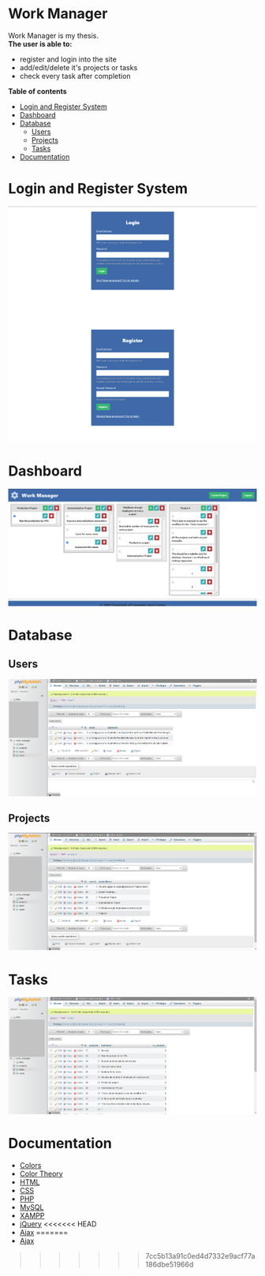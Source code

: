 # Work Manager
Work Manager is my thesis.      
**The user is able to:**
- register and login into the site
- add/edit/delete it's projects or tasks
- check every task after completion

**Table of contents**
- [Login and Register System](#login-and-register-system)
- [Dashboard](#dashboard)
- [Database](#dashboard)
    - [Users](#users)
    - [Projects](#projects)
    - [Tasks](#tasks)
- [Documentation](#documentation)

# Login and Register System
![login](https://github.com/laurentiucozma12/Work-Manager-Thesis/blob/master/projectPreview/login.png)     
![register](https://github.com/laurentiucozma12/Work-Manager-Thesis/blob/master/projectPreview/register.png)     
# Dashboard  
![dashboard](https://github.com/laurentiucozma12/Work-Manager-Thesis/blob/master/projectPreview/dashboard.png)  
# Database    
## Users
![database_users](https://github.com/laurentiucozma12/Work-Manager-Thesis/blob/master/projectPreview/database_users.png)  
## Projects  
![database_projects](https://github.com/laurentiucozma12/Work-Manager-Thesis/blob/master/projectPreview/database_projects.png)    
# Tasks 
![database_tasks](https://github.com/laurentiucozma12/Work-Manager-Thesis/blob/master/projectPreview/database_tasks.png)    
    
# Documentation

- [Colors](https://www.canva.com/learn/100-color-combinations/#100-color-palettes)
- [Color Theory](https://thenextweb.com/news/how-to-create-the-right-emotions-with-color-in-web-design)
- [HTML](https://developer.mozilla.org/en-US/docs/Web/HTML)
- [CSS](https://developer.mozilla.org/en-US/docs/Web/CSS)
- [PHP](https://www.php.net/docs.php)
- [MySQL](https://dev.mysql.com/doc/)
- [XAMPP](https://www.apachefriends.org/docs/)
- [jQuery](https://api.jquery.com/)
<<<<<<< HEAD
- [Ajax](https://api.jquery.com/jquery.ajax/)
=======
- [Ajax](https://api.jquery.com/jquery.ajax/)
>>>>>>> 7cc5b13a91c0ed4d7332e9acf77a186dbe51966d
